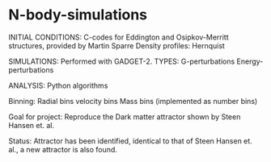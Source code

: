 # N-body-simulations

INITIAL CONDITIONS:
C-codes for Eddington and Osipkov-Merritt structures, provided by Martin Sparre
Density profiles: Hernquist

SIMULATIONS:
Performed with GADGET-2.
TYPES:
G-perturbations
Energy-perturbations

ANALYSIS:
Python algorithms

Binning:
Radial bins
velocity bins
Mass bins (implemented as number bins)

Goal for project:
Reproduce the Dark matter attractor shown by Steen Hansen et. al.

Status: Attractor has been identified, identical to that of Steen Hansen et. al.,
a new attractor is also found.
